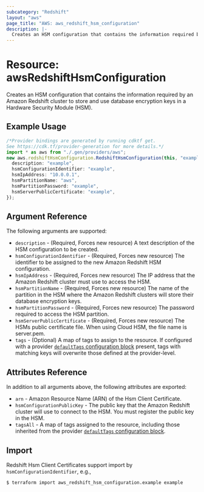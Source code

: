 ```yaml
---
subcategory: "Redshift"
layout: "aws"
page_title: "AWS: aws_redshift_hsm_configuration"
description: |-
  Creates an HSM configuration that contains the information required by an Amazon Redshift cluster to store and use database encryption keys in a Hardware Security Module (HSM).
---
```


# Resource: awsRedshiftHsmConfiguration

Creates an HSM configuration that contains the information required by an Amazon Redshift cluster to store and use database encryption keys in a Hardware Security Module (HSM).

## Example Usage

```typescript
/*Provider bindings are generated by running cdktf get.
See https://cdk.tf/provider-generation for more details.*/
import * as aws from "./.gen/providers/aws";
new aws.redshiftHsmConfiguration.RedshiftHsmConfiguration(this, "example", {
  description: "example",
  hsmConfigurationIdentifier: "example",
  hsmIpAddress: "10.0.0.1",
  hsmPartitionName: "aws",
  hsmPartitionPassword: "example",
  hsmServerPublicCertificate: "example",
});

```

## Argument Reference

The following arguments are supported:

* `description` - (Required, Forces new resource) A text description of the HSM configuration to be created.
* `hsmConfigurationIdentifier` - (Required, Forces new resource) The identifier to be assigned to the new Amazon Redshift HSM configuration.
* `hsmIpAddress` - (Required, Forces new resource) The IP address that the Amazon Redshift cluster must use to access the HSM.
* `hsmPartitionName` - (Required, Forces new resource) The name of the partition in the HSM where the Amazon Redshift clusters will store their database encryption keys.
* `hsmPartitionPassword` - (Required, Forces new resource) The password required to access the HSM partition.
* `hsmServerPublicCertificate` - (Required, Forces new resource) The HSMs public certificate file. When using Cloud HSM, the file name is server.pem.
* `tags` - (Optional) A map of tags to assign to the resource. If configured with a provider [`defaultTags` configuration block](https://registry.terraform.io/providers/hashicorp/aws/latest/docs#default_tags-configuration-block) present, tags with matching keys will overwrite those defined at the provider-level.

## Attributes Reference

In addition to all arguments above, the following attributes are exported:

* `arn` - Amazon Resource Name (ARN) of the Hsm Client Certificate.
* `hsmConfigurationPublicKey` - The public key that the Amazon Redshift cluster will use to connect to the HSM. You must register the public key in the HSM.
* `tagsAll` - A map of tags assigned to the resource, including those inherited from the provider [`defaultTags` configuration block](https://registry.terraform.io/providers/hashicorp/aws/latest/docs#default_tags-configuration-block).

## Import

Redshift Hsm Client Certificates support import by `hsmConfigurationIdentifier`, e.g.,

```console
$ terraform import aws_redshift_hsm_configuration.example example
```
